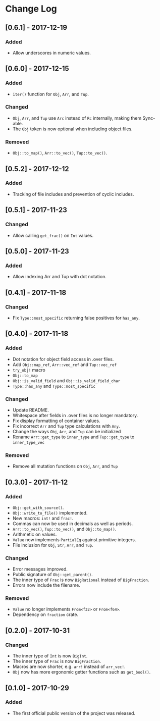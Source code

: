 # Change Log

## [0.6.1] - 2017-12-19

### Added
- Allow underscores in numeric values.

## [0.6.0] - 2017-12-15

### Added
- `iter()` function for `Obj`, `Arr`, and `Tup`.

### Changed
- `Obj`, `Arr`, and `Tup` use `Arc` instead of `Rc` internally, making them Sync-able.
- The `Obj` token is now optional when including object files.

### Removed
- `Obj::to_map()`, `Arr::to_vec()`, `Tup::to_vec()`.

## [0.5.2] - 2017-12-12

### Added
- Tracking of file includes and prevention of cyclic includes.

## [0.5.1] - 2017-11-23

### Changed
- Allow calling `get_frac()` on `Int` values.

## [0.5.0] - 2017-11-23

### Added
- Allow indexing Arr and Tup with dot notation.

## [0.4.1] - 2017-11-18

### Changed
- Fix `Type::most_specific` returning false positives for `has_any`.

## [0.4.0] - 2017-11-18

### Added
- Dot notation for object field access in .over files.
- Add `Obj::map_ref`, `Arr::vec_ref` and `Tup::vec_ref`
- `try_obj!` macro
- `Obj::to_map`
- `Obj::is_valid_field` and `Obj::is_valid_field_char`
- `Type::has_any` and `Type::most_specific`

### Changed
- Update README.
- Whitespace after fields in .over files is no longer mandatory.
- Fix display formatting of container values.
- Fix incorrect `Arr` and `Tup` type calculations with `Any`.
- Change the ways `Obj`, `Arr`, and `Tup` can be initialized
- Rename `Arr::get_type` to `inner_type` and `Tup::get_type` to `inner_type_vec`

### Removed
- Remove all mutation functions on `Obj`, `Arr`, and `Tup`

## [0.3.0] - 2017-11-12

### Added
- `Obj::get_with_source()`.
- `Obj::write_to_file()` implemented.
- New macros: `int!` and `frac!`.
- Commas can now be used in decimals as well as periods.
- `Arr::to_vec()`, `Tup::to_vec()`, and `Obj::to_map()`.
- Arithmetic on values.
- `Value` now implements `PartialEq` against primitive integers.
- File inclusion for `Obj`, `Str`, `Arr`, and `Tup`.

### Changed
- Error messages improved.
- Public signature of `Obj::get_parent()`.
- The inner type of `Frac` is now `BigRational` instead of `BigFraction`.
- Errors now include the filename.

### Removed
- `Value` no longer implements `From<f32>` or `From<f64>`.
- Dependency on `fraction` crate.

## [0.2.0] - 2017-10-31

### Changed
- The inner type of `Int` is now `BigInt`.
- The inner type of `Frac` is now `BigFraction`.
- Macros are now shorter, e.g. `arr!` instead of `arr_vec!`.
- `Obj` now has more ergonomic getter functions such as `get_bool()`.

## [0.1.0] - 2017-10-29

### Added 
- The first official public version of the project was released.
